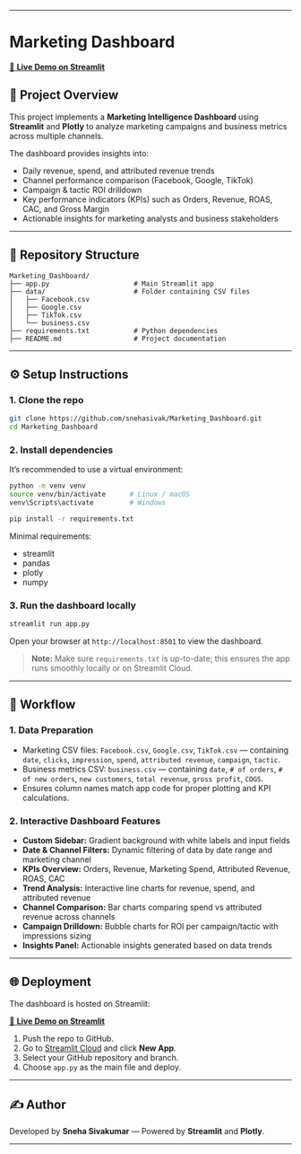 

---

# Marketing Dashboard

[🔗 **Live Demo on Streamlit**](https://share.streamlit.io/your-username/your-repo/main/app.py)

## 📌 Project Overview

This project implements a **Marketing Intelligence Dashboard** using **Streamlit** and **Plotly** to analyze marketing campaigns and business metrics across multiple channels.

The dashboard provides insights into:

* Daily revenue, spend, and attributed revenue trends
* Channel performance comparison (Facebook, Google, TikTok)
* Campaign & tactic ROI drilldown
* Key performance indicators (KPIs) such as Orders, Revenue, ROAS, CAC, and Gross Margin
* Actionable insights for marketing analysts and business stakeholders

---

## 📂 Repository Structure

```
Marketing_Dashboard/
├── app.py                     # Main Streamlit app
├── data/                      # Folder containing CSV files
│   ├── Facebook.csv
│   ├── Google.csv
│   ├── TikTok.csv
│   └── business.csv
├── requirements.txt           # Python dependencies
├── README.md                  # Project documentation

```

---

## ⚙️ Setup Instructions

### 1. Clone the repo

```bash
git clone https://github.com/snehasivak/Marketing_Dashboard.git
cd Marketing_Dashboard
```

### 2. Install dependencies

It’s recommended to use a virtual environment:

```bash
python -m venv venv
source venv/bin/activate      # Linux / macOS
venv\Scripts\activate         # Windows

pip install -r requirements.txt
```

Minimal requirements:

* streamlit
* pandas
* plotly
* numpy

### 3. Run the dashboard locally

```bash
streamlit run app.py
```

Open your browser at `http://localhost:8501` to view the dashboard.

> **Note:** Make sure `requirements.txt` is up-to-date; this ensures the app runs smoothly locally or on Streamlit Cloud.

---

## 🚀 Workflow

### 1. Data Preparation

* Marketing CSV files: `Facebook.csv`, `Google.csv`, `TikTok.csv` — containing `date`, `clicks`, `impression`, `spend`, `attributed revenue`, `campaign`, `tactic`.
* Business metrics CSV: `business.csv` — containing `date`, `# of orders`, `# of new orders`, `new customers`, `total revenue`, `gross profit`, `COGS`.
* Ensures column names match app code for proper plotting and KPI calculations.

### 2. Interactive Dashboard Features

* **Custom Sidebar:** Gradient background with white labels and input fields
* **Date & Channel Filters:** Dynamic filtering of data by date range and marketing channel
* **KPIs Overview:** Orders, Revenue, Marketing Spend, Attributed Revenue, ROAS, CAC
* **Trend Analysis:** Interactive line charts for revenue, spend, and attributed revenue
* **Channel Comparison:** Bar charts comparing spend vs attributed revenue across channels
* **Campaign Drilldown:** Bubble charts for ROI per campaign/tactic with impressions sizing
* **Insights Panel:** Actionable insights generated based on data trends

---

## 🌐 Deployment

The dashboard is hosted on Streamlit:

[🔗 **Live Demo on Streamlit**](https://marketingdashboard-cxxk6zk4u2zqdxjzpm6asw.streamlit.app/)

1. Push the repo to GitHub.
2. Go to [Streamlit Cloud](https://streamlit.io/cloud) and click **New App**.
3. Select your GitHub repository and branch.
4. Choose `app.py` as the main file and deploy.

---

## ✍️ Author

Developed by **Sneha Sivakumar** — Powered by **Streamlit** and **Plotly**.

---

